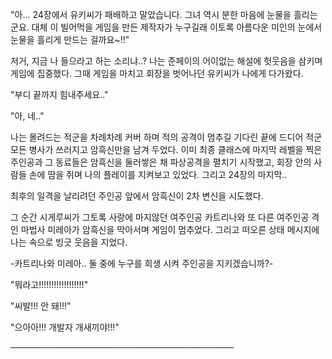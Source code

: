 "아... 24장에서 유키씨가 패배하고 말았습니다. 그녀 역시 분한 마음에 눈물을 흘리는 군요. 대체 이 빌어먹을 게임을 만든 제작자가 누구길래 이토록 아름다운 미인의 눈에서 눈물을 흘리게 만드는 걸까요~!!"

저거, 지금 나 들으라고 하는 소리냐..? 나는 준페이의 어이없는 해설에 헛웃음을 삼키며 게임에 집중했다. 그때 게임을 마치고 회장을 벗어나던 유키씨가 나에게 다가왔다.

"부디 끝까지 힘내주세요.."

"아, 네.."

나는 몰려드는 적군을 차례차례 커버 하며 적의 공격이 멈추길 기다린 끝에 드디어 적군 모든 병사가 쓰러지고 암흑신만을 남겨 두었다. 이미 최종 클래스에 마지막 레벨을 찍은 주인공과 그 동료들은 암흑신을 둘러쌓은 채 파상공격을 펼치기 시작했고, 회장 안의 사람들 손에 땀을 쥐며 나의 플레이를 지켜보고 있었다. 그리고 24장의 마지막..

최후의 일격을 날리려던 주인공 앞에서 암흑신이 2차 변신을 시도했다.

그 순간 시게루씨가 그토록 사랑에 마지않던 여주인공 카트리나와 또 다른 여주인공 격인 마법사 미레아가 암흑신을 막아서며 게임이 멈추었다. 그리고 떠오른 상태 메시지에 나는 속으로 빙긋 웃음을 지었다.

-카트리나와 미레아.. 둘 중에 누구를 희생 시켜 주인공을 지키겠습니까?-

"뭐라고!!!!!!!!!!!!!!!!!!"

"씨발!!! 안 돼!!!" 

"으아아!!! 개발자 개새끼야!!!"

────────────────────────────────────